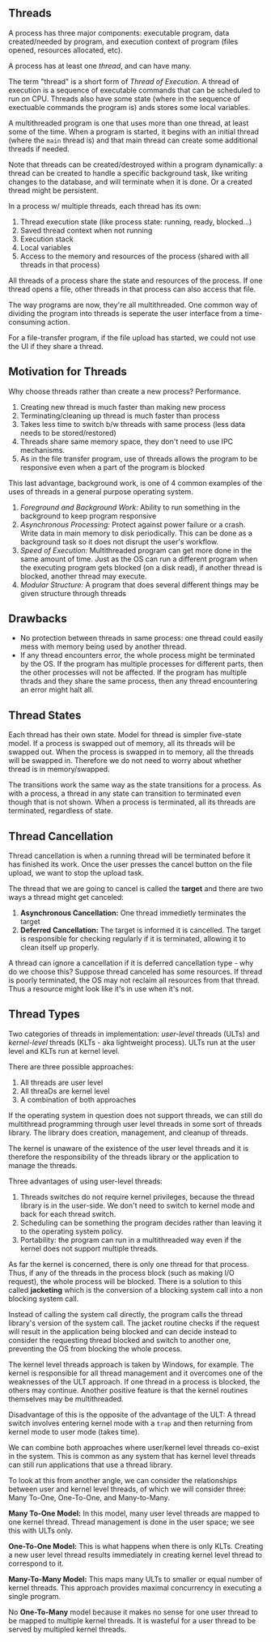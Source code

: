 ## Threads

A process has three major components: executable program, data created/needed by program,
and execution context of program (files opened, resources allocated, etc).

A process has at least one *thread*, and can have many.

The term "thread" is a short form of *Thread of Execution*. A thread of execution is a
sequence of executable commands that can be scheduled to run on CPU. Threads also have
some state (where in the sequence of exectuable commands the program is) ands stores
some local variables.

A multithreaded program is one that uses more than one thread, at least some of the time.
When a program is started, it begins with an initial thread (where the ```main``` thread
is) and that main thread can create some additional threads if needed.

Note that threads can be created/destroyed within a program dynamically: a thread can
be created to handle a specific background task, like writing changes to the database,
and will terminate when it is done. Or a created thread might be persistent.

In a process w/ multiple threads, each thread has its own:

1. Thread execution state (like process state: running, ready, blocked...)
2. Saved thread context when not running
3. Execution stack
4. Local variables
5. Access to the memory and resources of the process (shared with all threads in that process)

All threads of a process share the state and resources of the process. If one thread opens a file,
other threads in that process can also access that file.

The way programs are now, they're all multithreaded. One common way of dividing the program
into threads is seperate the user interface from a time-consuming action.

For a file-transfer program, if the file upload has started, we could not use the UI if they
share a thread.

## Motivation for Threads

Why choose threads rather than create a new process? Performance.

1. Creating new thread is much faster than making new process
2. Terminating/cleaning up thread is much faster than process
3. Takes less time to switch b/w threads with same process (less data needs to be stored/restored)
4. Threads share same memory space, they don't need to use IPC mechanisms.
5. As in the file transfer program, use of threads allows the program to be responsive even when
a part of the program is blocked

This last advantage, background work, is one of 4 common examples of the uses of threads in a general
purpose operating system.

1. *Foreground and Background Work:* Ability to run something in the background to keep program responsive
2. *Asynchronous Processing:* Protect against power failure or a crash. Write data in main memory to disk
periodically. This can be done as a background task so it does not disrupt the user's workflow.
3. *Speed of Execution:* Multithreaded program can get more done in the same amount of time. Just as the
OS can run a different program when the executing program gets blocked (on a disk read), if another
thread is blocked, another thread may execute.
4. *Modular Structure:* A program that does several different things may be given structure through threads

## Drawbacks

- No protection between threads in same process: one thread could easily mess with memory being used
by another thread.
- If any thread encounters error, the whole process might be terminated by the OS. If the program has multiple
processes for different parts, then the other processes will not be affected. If the program has
multiple thrads and they share the same process, then any thread encountering an error might halt all.

## Thread States

Each thread has their own state. Model for thread is simpler five-state model. If a process
is swapped out of memory, all its threads will be swapped out. When the process is swapped
in to memory, all the threads will be swapped in. Therefore we do not need to worry about
whether thread is in memory/swapped. 

The transitions work the same way as the state transitions for a process. As with a process,
a thread in any state can transition to terminated even though that is not shown. When a process
is terminated, all its threads are terminated, regardless of state.

## Thread Cancellation

Thread cancellation is when a running thread will be terminated before it has finished its work.
Once the user presses the cancel button on the file upload, we want to stop the upload task.

The thread that we are going to cancel is called the **target** and there are two ways a thread
might get canceled:

1. **Asynchronous Cancellation:** One thread immedietly terminates the target
2. **Deferred Cancellation:** The target is informed it is cancelled. The target is responsible 
for checking regularly if it is terminated, allowing it to clean itself up properly.

A thread can ignore a cancellation if it is deferred cancellation type - why do we choose this?
Suppose thread canceled has some resources. If thread is poorly terminated, the OS may not reclaim
all resources from that thread. Thus a resource might look like it's in use when it's not.

## Thread Types

Two categories of threads in implementation: *user-level* threads (ULTs) and *kernel-level* threads (KLTs - aka lightweight
process). ULTs run at the user level and KLTs run at kernel level.

There are three possible approaches:

1. All threads are user level
2. All threaDs are kernel level
3. A combination of both approaches

If the operating system in question does not support threads, we can still do multithread programming through user level threads in some sort of threads library. The library does creation, management, and cleanup of threads.

The kernel is unaware of the existence of the user level threads and it is therefore the responsibility of the threads library or the
application to manage the threads.

Three advantages of using user-level threads:

1. Threads switches do not require kernel privileges, because the thread library is in the user-side. We don't need to switch to kernel
mode and back for each thread switch.
2. Scheduling can be something the program decides rather than leaving it to the operating system policy.
3. Portability: the program can run in a multithreaded way even if the kernel does not support multiple threads.

As far the kernel is concerned, there is only one thread for that process. Thus, if any of the threads in the process block (such as 
making I/O request), the whole process will be blocked. There is a solution to this called **jacketing** which is the conversion of a
blocking system call into a non blocking system call.

Instead of calling the system call directly, the program calls the thread library's version of the system call. The jacket routine checks if the request will result in the application being blocked and can decide instead to consider the requesting thread blocked
and switch to another one, preventing the OS from blocking the whole process.

The kernel level threads approach is taken by Windows, for example. The kernel is responsible for all thread management and it overcomes
one of the weaknesses of the ULT approach. If one thread in a process is blocked, the others may continue. Another positive feature is that the kernel routines themselves may be multithreaded.

Disadvantage of this is the opposite of the advantage of the ULT: A thread switch involves entering kernel mode with a ```trap``` and then returning from kernel mode to user mode (takes time).

We can combine both approaches where user/kernel level threads co-exist in the system. This is common as any system that has kernel
level threads can still run applications that use a thread library.

To look at this from another angle, we can consider the relationships between user and kernel level threads, of which we will consider
three: Many To-One, One-To-One, and Many-to-Many.

**Many To-One Model:** In this model, many user level threads are mapped to one kernel thread. Thread management is done in the user space; we see this with ULTs only. 

**One-To-One Model:** This is what happens when there is only KLTs. Creating a new user level thread results immediately in creating
kernel level thread to correspond to it.

**Many-To-Many Model:** This maps many ULTs to smaller or equal number of kernel threads. This approach provides maximal concurrency
in executing a single program.

No **One-To-Many** model because it makes no sense for one user thread to be mapped to multiple kernel threads. It is wasteful for 
a user thread to be served by multipled kernel threads.

